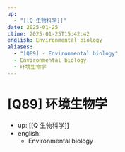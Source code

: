 ```yaml
---
up:
  - "[[Q 生物科学]]"
date: 2025-01-25
ctime: 2025-01-25T15:42:42
english: Environmental biology
aliases:
  - "[Q89] - Environmental biology"
  - Environmental biology
  - 环境生物学
---
```


# [Q89] 环境生物学

- up: [[Q 生物科学]]
- english:
	- Environmental biology
